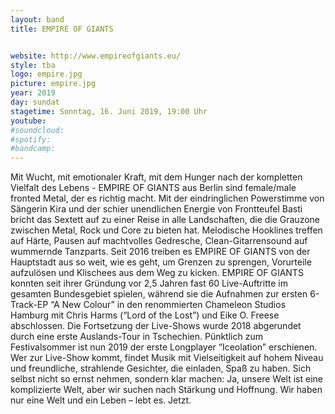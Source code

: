 ```yaml
---
layout: band
title: EMPIRE OF GIANTS


website: http://www.empireofgiants.eu/
style: tba
logo: empire.jpg
picture: empire.jpg
year: 2019
day: sundat
stagetime: Sonntag, 16. Juni 2019, 19:00 Uhr
youtube:
#soundcloud:
#spotify:
#bandcamp:
---
```


Mit Wucht, mit emotionaler Kraft, mit dem Hunger nach der kompletten Vielfalt des Lebens -
EMPIRE OF GIANTS aus Berlin sind female/male fronted Metal, der es richtig macht. Mit der
eindringlichen Powerstimme von Sängerin Kira und der schier unendlichen Energie von Frontteufel
Basti bricht das Sextett auf zu einer Reise in alle Landschaften, die die Grauzone zwischen Metal,
Rock und Core zu bieten hat. Melodische Hooklines treffen auf Härte, Pausen auf machtvolles
Gedresche, Clean-Gitarrensound auf wummernde Tanzparts. Seit 2016 treiben es EMPIRE OF GIANTS
von der Hauptstadt aus so weit, wie es geht, um Grenzen zu sprengen, Vorurteile aufzulösen und
Klischees aus dem Weg zu kicken. EMPIRE OF GIANTS konnten seit ihrer Gründung vor 2,5 Jahren
fast 60 Live-Auftritte im gesamten Bundesgebiet spielen, während sie die Aufnahmen zur ersten 6-
Track-EP “A New Colour” in den renommierten Chameleon Studios Hamburg mit Chris Harms (“Lord
of the Lost”) und Eike O. Freese abschlossen. Die Fortsetzung der Live-Shows wurde 2018
abgerundet durch eine erste Auslands-Tour in Tschechien. Pünktlich zum Festivalsommer ist nun
2019 der erste Longplayer “Iceolation” erschienen. Wer zur Live-Show kommt, findet Musik mit
Vielseitigkeit auf hohem Niveau und freundliche, strahlende Gesichter, die einladen, Spaß zu haben.
Sich selbst nicht so ernst nehmen, sondern klar machen: Ja, unsere Welt ist eine komplizierte Welt,
aber wir suchen nach Stärkung und Hoffnung. Wir haben nur eine Welt und ein Leben – lebt es.
Jetzt.
